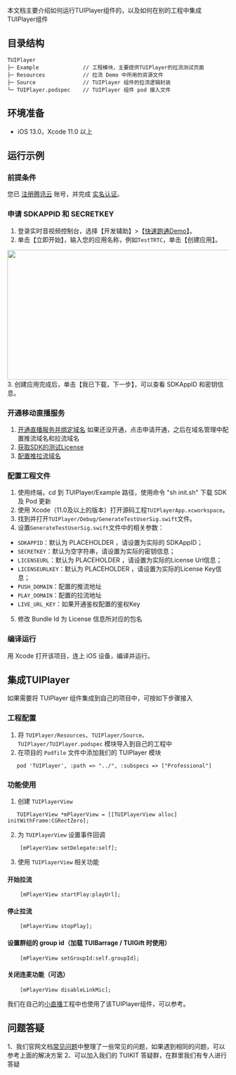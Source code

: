 本文档主要介绍如何运行TUIPlayer组件的，以及如何在别的工程中集成TUIPlayer组件

## 目录结构

```
TUIPlayer
├─ Example              // 工程模块，主要提供TUIPlayer的拉流测试页面
├─ Resources            // 拉流 Demo 中所用的资源文件
├─ Source               // TUIPlayer 组件的拉流逻辑封装
└─ TUIPlayer.podspec    // TUIPlayer 组件 pod 接入文件
```

## 环境准备
- iOS 13.0，Xcode 11.0 以上

## 运行示例

### 前提条件
您已 [注册腾讯云](https://cloud.tencent.com/document/product/378/17985) 账号，并完成 [实名认证](https://cloud.tencent.com/document/product/378/3629)。

### 申请 SDKAPPID 和 SECRETKEY
1. 登录实时音视频控制台，选择【开发辅助】>【[快速跑通Demo](https://console.cloud.tencent.com/trtc/quickstart)】。
2. 单击【立即开始】，输入您的应用名称，例如`TestTRTC`，单击【创建应用】。
<img src="https://main.qcloudimg.com/raw/169391f6711857dca6ed8cfce7b391bd.png" width="650" height="295"/>
3. 创建应用完成后，单击【我已下载，下一步】，可以查看 SDKAppID 和密钥信息。

### 开通移动直播服务
1. [开通直播服务并绑定域名](https://console.cloud.tencent.com/live/livestat) 如果还没开通，点击申请开通，之后在域名管理中配置推流域名和拉流域名
2. [获取SDK的测试License](https://console.cloud.tencent.com/live/license) 
3. [配置推拉流域名](https://console.cloud.tencent.com/live/domainmanage)

### 配置工程文件
1. 使用终端，cd 到 TUIPlayer/Example 路径，使用命令 "sh init.sh" 下载 SDK 及 Pod 更新
2. 使用 Xcode（11.0及以上的版本）打开源码工程`TUIPlayerApp.xcworkspace`。
3. 找到并打开`TUIPlayer/Debug/GenerateTestUserSig.swift`文件。
4. 设置`GenerateTestUserSig.swift`文件中的相关参数：
  - `SDKAPPID`：默认为 PLACEHOLDER ，请设置为实际的 SDKAppID；
  - `SECRETKEY`：默认为空字符串，请设置为实际的密钥信息；
  - `LICENSEURL`：默认为 PLACEHOLDER ，请设置为实际的License Url信息；
  - `LICENSEURLKEY`：默认为 PLACEHOLDER ，请设置为实际的License Key信息；
  - `PUSH_DOMAIN`：配置的推流地址
  - `PLAY_DOMAIN`：配置的拉流地址
  - `LIVE_URL_KEY`：如果开通鉴权配置的鉴权Key
5. 修改 Bundle Id 为 License 信息所对应的包名


### 编译运行
用 Xcode 打开该项目，连上 iOS 设备，编译并运行。


## 集成TUIPlayer
如果需要将 TUIPlayer 组件集成到自己的项目中，可按如下步骤接入

### 工程配置
1. 将 `TUIPlayer/Resources`、`TUIPlayer/Source`、`TUIPlayer/TUIPlayer.podspec` 模块导入到自己的工程中
2. 在项目的 `Podfile` 文件中添加我们的 TUIPlayer 模块

```
   pod 'TUIPlayer', :path => "../", :subspecs => ["Professional"]
```

### 功能使用
1. 创建 `TUIPlayerView`

```
   TUIPlayerView *mPlayerView = [[TUIPlayerView alloc] initWithFrame:CGRectZero];
```

2. 为 `TUIPlayerView` 设置事件回调
```
    [mPlayerView setDelegate:self];
```

3. 使用 `TUIPlayerView` 相关功能

#### 开始拉流
```
    [mPlayerView startPlay:playUrl];
```

#### 停止拉流
```
    [mPlayerView stopPlay];
```

#### 设置群组的 group id（加载 TUIBarrage / TUIGift 时使用）
```
    [mPlayerView setGroupId:self.groupId];
```

#### 关闭连麦功能（可选）
```
    [mPlayerView disableLinkMic];
```

我们在自己的[小直播](git地址)工程中也使用了该TUIPlayer组件，可以参考。

## 问题答疑
1、我们官网文档[常见问题](https://cloud.tencent.com/document/product/454/7998)中整理了一些常见的问题，如果遇到相同的问题，可以参考上面的解决方案
2、可以加入我们的 TUIKIT 答疑群，在群里我们有专人进行答疑
